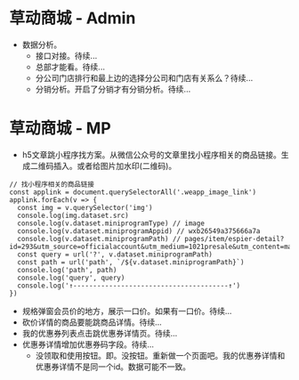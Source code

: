 # 草动商城 - Admin
* 数据分析。
    - 接口对接。待续...
    - 总部才能看。待续...
    - 分公司门店排行和最上边的选择分公司和门店有关系么？待续...
    - 分销分析。开启了分销才有分销分析。待续...

# 草动商城 - MP
* h5文章跳小程序找方案。从微信公众号的文章里找小程序相关的商品链接。生成二维码插入。或者给图片加水印(二维码)。
```
// 找小程序相关的商品链接
const applink = document.querySelectorAll('.weapp_image_link')
applink.forEach(v => {
  const img = v.querySelector('img')
  console.log(img.dataset.src)
  console.log(v.dataset.miniprogramType) // image
  console.log(v.dataset.miniprogramAppid) // wxb26549a375666a7a
  console.log(v.dataset.miniprogramPath) // pages/item/espier-detail?id=293&utm_source=officialaccount&utm_medium=1021presale&utm_content=mascara
  const query = url('?', v.dataset.miniprogramPath)
  const path = url('path', `/${v.dataset.miniprogramPath}`)
  console.log('path', path)
  console.log('query', query)
  console.log('↑---------------------------------------↑')
})
```
* 规格弹窗会员价的地方，展示一口价。如果有一口价。待续...
* 砍价详情的商品要能跳商品详情。待续...
* 我的优惠券列表点击跳优惠券详情页。待续...
* 优惠券详情增加优惠券码字段。待续...
    - 没领取和使用按钮。即。没按钮。重新做一个页面吧。我的优惠券详情和优惠券详情不是同一个id。数据可能不一致。
